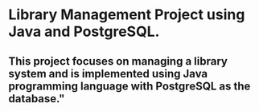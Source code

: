 # Library Management Project using Java and PostgreSQL.

## This project focuses on managing a library system and is implemented using Java programming language with PostgreSQL as the database."
